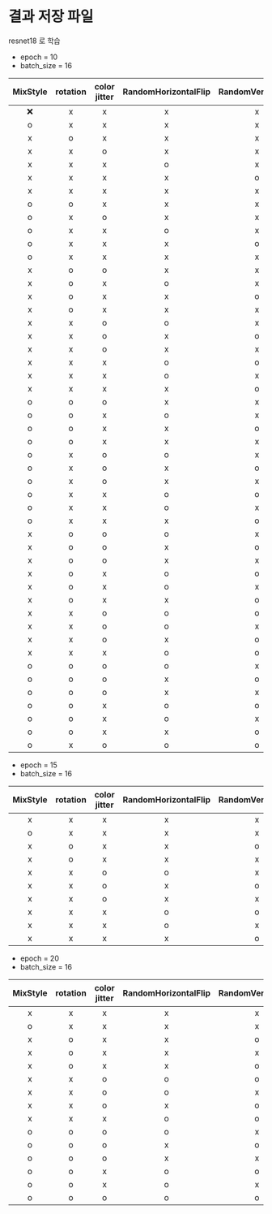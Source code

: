 # 결과 저장 파일 

resnet18 로 학습



* epoch = 10
* batch_size = 16

|MixStyle|rotation|color jitter|RandomHorizontalFlip|RandomVerticalFlip|RandomGrayscale|평균 acc|
|:------:|:---:|:---:|:---:|:---:|:---:|:---:|
|❌|x|x|x|x|x|0.7559|
|o|x|x|x|x|x|0.6373|
|x|o|x|x|x|x|0.8022|
|x|x|o|x|x|x|0.8624|
|x|x|x|o|x|x|0.8927|
|x|x|x|x|o|x|0.8704|
|x|x|x|x|x|o|0.8657|
|o|o|x|x|x|x|0.7467|
|o|x|o|x|x|x|0.8627|
|o|x|x|o|x|x|0.8017|
|o|x|x|x|o|x|0.8148|
|o|x|x|x|x|o|0.8472|
|x|o|o|x|x|x|0.7806|
|x|o|x|o|x|x|0.8800|
|x|o|x|x|o|x|0.8752|
|x|o|x|x|x|o|0.7978|
|x|x|o|o|x|x|0.8630|
|x|x|o|x|o|x|0.8288|
|x|x|o|x|x|o|0.8407|
|x|x|x|o|o|x|0.8915|
|x|x|x|o|x|o|0.9161|
|x|x|x|x|o|o|0.9152|
|o|o|o|x|x|x|0.8010|
|o|o|x|o|x|x|0.9022|
|o|o|x|x|o|x|0.8745|
|o|o|x|x|x|o|0.7646|
|o|x|o|o|x|x|0.8557|
|o|x|o|x|o|x|0.7966|
|o|x|o|x|x|o|0.8691|
|o|x|x|o|o|x|0.9057|
|o|x|x|o|x|o|0.8973|
|o|x|x|x|o|o|0.8392|
|x|o|o|o|x|x|0.8641|
|x|o|o|x|o|x|0.8346|
|x|o|o|x|x|o|0.8049|
|x|o|x|o|o|x|0.9071|
|x|o|x|o|x|o|0.9013|
|x|o|x|x|o|o|0.8661|
|x|x|o|o|o|x|0.8649|
|x|x|o|o|x|o|0.8557|
|x|x|o|x|o|o|0.8272|
|x|x|x|o|o|o|**0.9306**|
|o|o|o|o|x|x|0.8513|
|o|o|o|x|o|x|0.8330|
|o|o|o|x|x|o|0.7667|
|o|o|x|o|o|x|0.8975|
|o|o|x|o|x|o|0.9087|
|o|o|x|x|o|o|0.8416|
|o|x|o|o|o|x|0.8662|


* epoch = 15
* batch_size = 16

|MixStyle|rotation|color jitter|RandomHorizontalFlip|RandomVerticalFlip|RandomGrayscale|평균 acc|
|:---:|:---:|:---:|:---:|:---:|:---:|:---:|
|x|x|x|x|x|x|0.7323|
|o|x|x|x|x|x|0.7497|
|x|o|x|x|o|x|0.8841|
|x|o|x|x|x|o|0.9137|
|x|x|o|o|x|x|0.8399|
|x|x|o|x|o|x|0.8309|
|x|x|o|x|x|o|0.8580|
|x|x|x|o|o|x|**0.9237**|
|x|x|x|o|x|o|0.9089|
|x|x|x|x|o|o|0.9156|



* epoch = 20
* batch_size = 16

|MixStyle|rotation|color jitter|RandomHorizontalFlip|RandomVerticalFlip|RandomGrayscale|평균 acc|
|:---:|:---:|:---:|:---:|:---:|:---:|:---:|
|x|x|x|x|x|x|0.7949|
|o|x|x|x|x|x|0.7055|
|x|o|x|x|o|x|0.9063|
|x|o|x|x|x|o|0.9092|
|x|o|x|x|o|o|0.9039|
|x|x|o|o|o|x|0.8735|
|x|x|o|o|x|o|0.8750|
|x|x|o|x|o|o|0.8673|
|x|x|x|o|o|o|**0.9479**|
|o|o|o|o|x|x|0.8219|
|o|o|o|x|o|x|0.8345|
|o|o|o|x|x|o|0.8260|
|o|o|x|o|o|x|0.9010|
|o|o|x|o|x|o|0.9081|
|o|o|o|o|o|o|0.8316|


